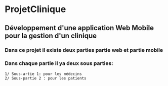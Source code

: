 # ProjetClinique
## Développement d'une application Web Mobile pour la gestion d'un clinique

### Dans ce projet il existe deux parties partie web et partie mobile
### Dans chaque partie il ya deux sous parties:

    1/ Sous-artie 1: pour les médecins
    2/ Sous-partie 2 : pour les patients 
